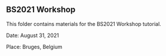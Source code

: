 ## BS2021 Workshop

This folder contains materials for the BS2021 Workshop tutorial.

Date: August 31, 2021

Place: Bruges, Belgium
